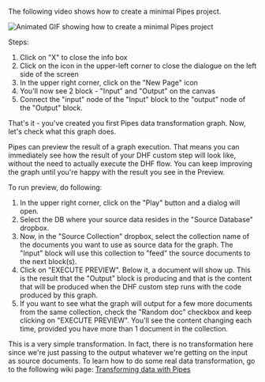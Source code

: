The following video shows how to create a minimal Pipes project.

![Animated GIF showing how to create a minimal Pipes project](https://github.com/marklogic-community/pipes/blob/master/wikiAssets/PipesMinimalGraph.gif)

Steps:
1. Click on "X" to close the info box
2. Click on the icon in the upper-left corner to close the dialogue on the left side of the screen
3. In the upper right corner, click on the "New Page" icon
4. You'll now see 2 block - "Input" and "Output" on the canvas
5. Connect the "input" node of the "Input" block to the "output" node of the "Output" block. 

That's it - you've created you first Pipes data transformation graph.
Now, let's check what this graph does.

Pipes can preview the result of a graph execution. That means you can immediately see how the result of your DHF custom step will look like, without the need to actually execute the DHF flow. You can keep improving the graph until you're happy with the result you see in the Preview.

To run preview, do following:

1. In the upper right corner, click on the "Play" button and a dialog will open.
2. Select the DB where your source data resides in the "Source Database" dropbox.
3. Now, in the "Source Collection" dropbox, select the collection name of the documents you want to use as source data for the graph. The "Input" block will use this collection to "feed" the source documents to the next block(s).
4. Click on "EXECUTE PREVIEW". Below it, a document will show up. This is the result that the "Output" block is producing and that is the content that will be produced when the DHF custom step runs with the code produced by this graph. 
5. If you want to see what the graph will output for a few more documents from the same collection, check the "Random doc" checkbox and keep clicking on "EXECUTE PREVIEW". You'll see the content changing each time, provided you have more than 1 document in the collection.

This is a very simple transformation. In fact, there is no transformation here since we're just passing to the output whatever we're getting on the input as source documents. To learn how to do some real data transformation, go to the following wiki page: [Transforming data with Pipes](https://github.com/marklogic-community/pipes/wiki/Transforming-data-with-Pipes)


